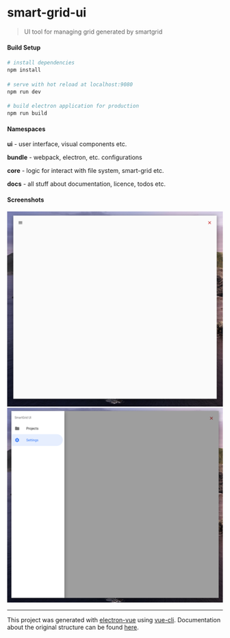 # smart-grid-ui

> UI tool for managing grid generated by smartgrid

#### Build Setup

``` bash
# install dependencies
npm install

# serve with hot reload at localhost:9080
npm run dev

# build electron application for production
npm run build


```

#### Namespaces

__ui__ - user interface, visual components etc.

__bundle__ - webpack, electron, etc. configurations

__core__ - logic for interact with file system, smart-grid etc.

__docs__ - all stuff about documentation, licence, todos etc.

#### Screenshots

<img width="600" src="https://raw.githubusercontent.com/Tardigrada777/smart-grid-ui/master/static/screen1.png">
<img width="600" src="https://raw.githubusercontent.com/Tardigrada777/smart-grid-ui/master/static/screen2.png">

---

This project was generated with [electron-vue](https://github.com/SimulatedGREG/electron-vue) using [vue-cli](https://github.com/vuejs/vue-cli). Documentation about the original structure can be found [here](https://simulatedgreg.gitbooks.io/electron-vue/content/index.html).

